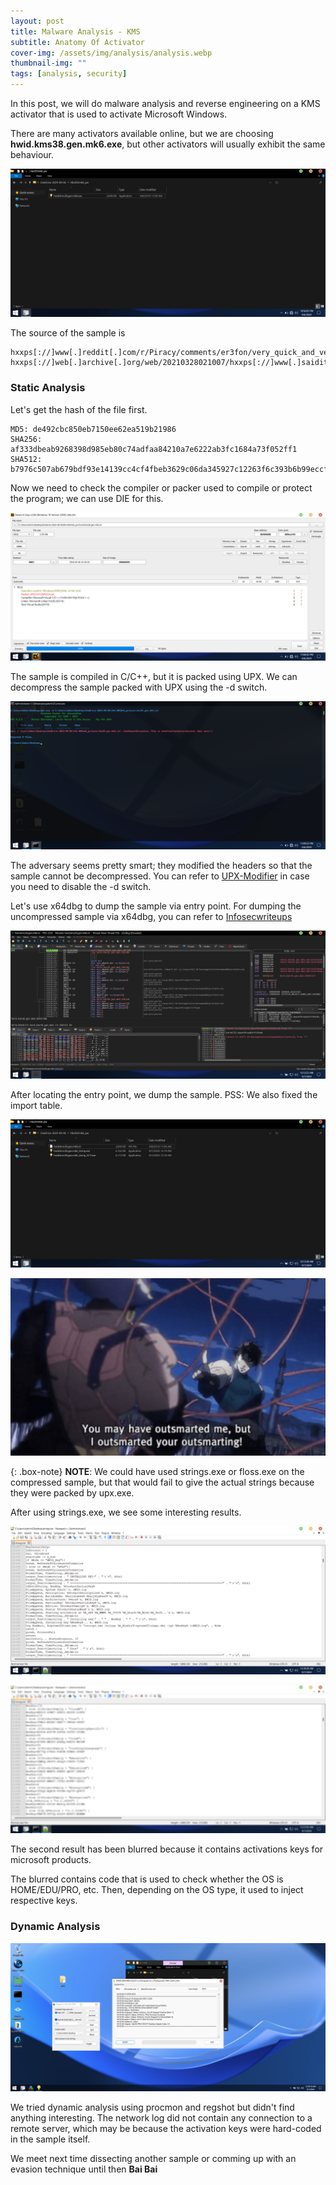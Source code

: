 ```yaml
---
layout: post
title: Malware Analysis - KMS
subtitle: Anatomy Of Activator
cover-img: /assets/img/analysis/analysis.webp
thumbnail-img: ""
tags: [analysis, security]
---
```

In this post, we will do malware analysis and reverse engineering on a KMS activator that is used to activate Microsoft Windows.

There are many activators available online, but we are choosing **hwid.kms38.gen.mk6.exe**, but other activators will usually exhibit the same behaviour.

![kms sample](../assets/img/analysis/kms/kms-sample.png)

The source of the sample is

~~~
hxxps[://]www[.]reddit[.]com/r/Piracy/comments/er3fon/very_quick_and_very_simple_guide_for_n00bs_trying/
hxxps[://]web[.]archive[.]org/web/20210328021007/hxxps[://]www[.]saidit[.]net/s/sjain_guides/comments/9p3/hwidkms38genmk6_download_and_usage_guide/
~~~

### Static Analysis

Let's get the hash of the file first.

~~~
MD5: de492cbc850eb7150ee62ea519b21986
SHA256: af333dbeab9268398d985eb80c74adfaa84210a7e6222ab3fc1684a73f052ff1
SHA512: b7976c507ab679bdf93e14139cc4cf4fbeb3629c06da345927c12263f6c393b6b99eccf3800c1bfd71cd5b8f687ba90ddb2cc9d94778164c560224b81352181e
~~~

Now we need to check the compiler or packer used to compile or protect the program; we can use DIE for this.

![DIE result](../assets/img/analysis/kms/die-result.png)

The sample is compiled in C/C++, but it is packed using UPX. We can decompress the sample packed with UPX using the -d switch.

![UPX error](../assets/img/analysis/kms/upx-error.png)

The adversary seems pretty smart; they modified the headers so that the sample cannot be decompressed. You can refer to [UPX-Modifier](https://github.com/mandarnaik016/UPX-Modifier) in case you need to disable the -d switch.

Let's use x64dbg to dump the sample via entry point. For dumping the uncompressed sample via x64dbg, you can refer to [Infosecwriteups](https://infosecwriteups.com/how-to-unpack-upx-packed-malware-with-a-single-breakpoint-4d3a23e21332)

![x64dbg](../assets/img/analysis/kms/x64dbg.png)

After locating the entry point, we dump the sample. PSS: We also fixed the import table.

![Uncompressed sample](../assets/img/analysis/kms/uncompressed-sample.png)

![Ouscover](../assets/img/analysis/kms/ouscover.jpg)

{: .box-note}
**NOTE**: We could have used strings.exe or floss.exe on the compressed sample, but that would fail to give the actual strings because they were packed by upx.exe.

After using strings.exe, we see some interesting results.

![strings result 1](../assets/img/analysis/kms/strings-1.png)

![strings result 2](../assets/img/analysis/kms/strings-2.png)

The second result has been blurred because it contains activations keys for microsoft products.

The blurred contains code that is used to check whether the OS is HOME/EDU/PRO, etc. Then, depending on the OS type, it used to inject respective keys.

### Dynamic Analysis

![regshot](../assets/img/analysis/kms/regshot.png)

We tried dynamic analysis using procmon and regshot but didn't find anything interesting. The network log did not contain any connection to a remote server, which may be because the activation keys were hard-coded in the sample itself.

We meet next time dissecting another sample or comming up with an evasion technique until then **Bai Bai**